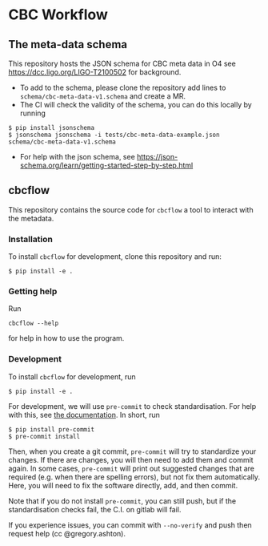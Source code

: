 # CBC Workflow

## The meta-data schema

This repository hosts the JSON schema for CBC meta data in O4 see https://dcc.ligo.org/LIGO-T2100502 for background.

* To add to the schema, please clone the repository add lines to `schema/cbc-meta-data-v1.schema` and create a MR.
* The CI will check the validity of the schema, you can do this locally by running
```console
$ pip install jsonschema
$ jsonschema jsonschema -i tests/cbc-meta-data-example.json schema/cbc-meta-data-v1.schema
```
* For help with the json schema, see https://json-schema.org/learn/getting-started-step-by-step.html

## cbcflow

This repository contains the source code for `cbcflow` a tool to interact with the metadata.

### Installation

To install `cbcflow` for development, clone this repository and run:
```console
$ pip install -e .
```

### Getting help
Run
```console
cbcflow --help
```
for help in how to use the program.

### Development
To install `cbcflow` for development, run
```
$ pip install -e .
```
For development, we will use `pre-commit` to check standardisation. For help
with this, see [the documentation](https://pre-commit.com/). In short, run
```
$ pip install pre-commit
$ pre-commit install
```
Then, when you create a git commit, `pre-commit` will try to standardize your
changes. If there are changes, you will then need to add them and commit again.
In some cases, `pre-commit` will print out suggested changes that are required
(e.g. when there are spelling errors), but not fix them automatically. Here, you
will need to fix the software directly, add, and then commit.

Note that if you do not install `pre-commit`, you can still push, but if the
standardisation checks fail, the C.I. on gitlab will fail.

If you experience issues, you can commit with `--no-verify` and push then request
help (cc @gregory.ashton).

